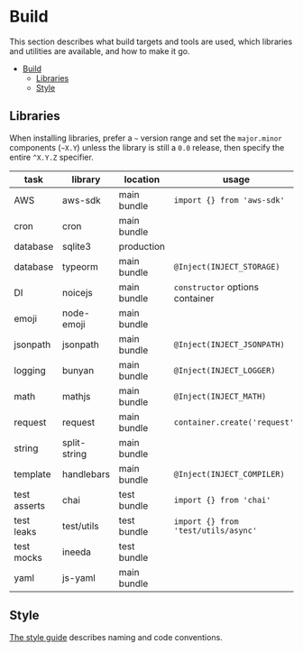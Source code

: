 # Build

This section describes what build targets and tools are used, which libraries and utilities are available, and how to
make it go.

- [Build](#build)
  - [Libraries](#libraries)
  - [Style](#style)

## Libraries

When installing libraries, prefer a `~` version range and set the `major.minor` components (`~X.Y`) unless the
library is still a `0.0` release, then specify the entire `^X.Y.Z` specifier.

| task         | library      | location    | usage                               | notes            |
|--------------|--------------|-------------|-------------------------------------|------------------|
| AWS          | aws-sdk      | main bundle | `import {} from 'aws-sdk'`          |                  |
| cron         | cron         | main bundle |                                     |                  |
| database     | sqlite3      | production  |                                     |                  |
| database     | typeorm      | main bundle | `@Inject(INJECT_STORAGE)`           | entity orm       |
| DI           | noicejs      | main bundle | `constructor` options container     |                  |
| emoji        | node-emoji   | main bundle |                                     | GFM `:emoji:`    |
| jsonpath     | jsonpath     | main bundle | `@Inject(INJECT_JSONPATH)`          | via DI           |
| logging      | bunyan       | main bundle | `@Inject(INJECT_LOGGER)`            | via DI           |
| math         | mathjs       | main bundle | `@Inject(INJECT_MATH)`              | via DI           |
| request      | request      | main bundle | `container.create('request')`       | via DI           |
| string       | split-string | main bundle |                                     | quotes, brackets |
| template     | handlebars   | main bundle | `@Inject(INJECT_COMPILER)`          | via DI           |
| test asserts | chai         | test bundle | `import {} from 'chai'`             |                  |
| test leaks   | test/utils   | test bundle | `import {} from 'test/utils/async'` | test wrappers    |
| test mocks   | ineeda       | test bundle |                                     |                  |
| yaml         | js-yaml      | main bundle |                                     | custom schema    |

## Style

[The style guide](./style.md) describes naming and code conventions.

